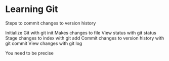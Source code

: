 # Learning Git

Steps to commit changes to version history

Initialize Git with git init
Makes changes to file
View status with git status
Stage changes to index with git add
Commit changes to version history with git commit
View changes with git log

You need to be precise
